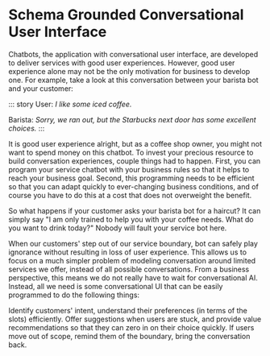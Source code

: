 # Schema Grounded Conversational User Interface
Chatbots, the application with conversational user interface, are developed to deliver services with good user experiences. However, good user experience alone may not be the only motivation for business to develop one. For example, take a look at this conversation between your barista bot and your customer:

::: story
User: *I like some iced coffee.*

Barista: *Sorry, we ran out, but the Starbucks next door has some excellent choices.*
:::

It is good user experience alright, but as a coffee shop owner, you might not want to spend money on this chatbot. To invest your precious resource to build conversation experiences, couple things had to happen. First, you can program your service chatbot with your business rules so that it helps to reach your business goal. Second, this programming needs to be efficient so that you can adapt quickly to ever-changing business conditions, and of course you have to do this at a cost that does not overweight the benefit.



So what happens if your customer asks your barista bot for a haircut? It can simply say "I am only trained to help you with your coffee needs. What do you want to drink today?" Nobody will fault your service bot here. 



When our customers' step out of our service boundary, bot can safely play ignorance without resulting in loss of user experience. This allows us to focus on a much simpler problem of modeling conversation around limited services we offer, instead of all possible conversations. From a business perspective, this means we do not really have to wait for conversational AI. Instead, all we need is some conversational UI that can be easily programmed to do the following things:

Identify customers' intent, understand their preferences (in terms of the slots) efficiently. 
Offer suggestions when users are stuck, and provide value recommendations so that they can zero in on their choice quickly. 
If users move out of scope, remind them of the boundary, bring the conversation back. 
